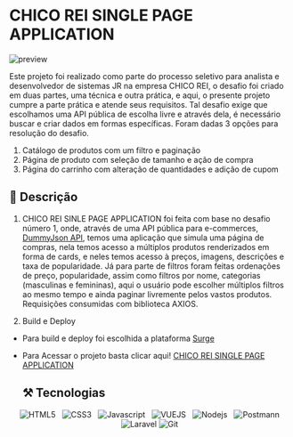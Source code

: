 # CHICO REI SINGLE PAGE APPLICATION

![preview](./readme-pic.png)

Este projeto foi realizado como parte do processo seletivo para analista e desenvolvedor de sistemas JR na empresa CHICO REI, o desafio foi criado em duas partes, uma técnica e outra prática, e aqui, o presente projeto cumpre a parte prática e atende seus requisitos. Tal desafio exige que escolhamos uma API pública de escolha livre e através dela, é necessário buscar e criar dados em formas específicas. Foram dadas 3 opções para resolução do desafio.

1. Catálogo de produtos com um filtro e paginação
2. Página de produto com seleção de tamanho e ação de compra
3. Página do carrinho com alteração de quantidades e adição de cupom

## 📄 Descrição
1. CHICO REI SINLE PAGE APPLICATION foi feita com base no desafio número 1, onde, através de uma API pública para e-commerces, [DummyJson API](https://dummyjson.com/), temos uma aplicação que simula uma página de compras, nela temos acesso a múltiplos produtos renderizados em forma de cards, e neles temos acesso à preços, imagens, descrições e taxa de popularidade. Já para parte de filtros foram feitas ordenações de preço, popularidade, assim como filtros por nome, categorias (masculinas e femininas), aqui o usuário pode escolher múltiplos filtros ao mesmo tempo e ainda paginar livremente pelos vastos produtos. Requisições consumidas com biblioteca AXIOS.

2. Build e Deploy
- Para build e deploy foi escolhida a plataforma [Surge](https://surge.sh/)
- Para Acessar o projeto basta clicar aqui! [CHICO REI SINGLE PAGE APPLICATION](http://chicoreivuellaravel.surge.sh/)


    ## ⚒️ Tecnologias

<div align="center">
 
  ![HTML5](https://img.shields.io/badge/HTML5-E34F26?style=for-the-badge&logo=html5&logoColor=white)
  &nbsp;
  ![CSS3](https://img.shields.io/badge/CSS3-1572B6?style=for-the-badge&logo=css3&logoColor=white)
  &nbsp;
  ![Javascript](https://img.shields.io/badge/JavaScript-F7DF1E?style=for-the-badge&logo=javascript&logoColor=black)
  &nbsp;
  ![VUEJS](https://img.shields.io/badge/VueJs-61DAFB?style=for-the-badge&logo=vue&logoColor=35495E)
  &nbsp;
  ![Nodejs](https://img.shields.io/badge/NodeJs-61DAFB?style=for-the-badge&logo=node&logoColor=35495E)
  &nbsp;
  ![Postmann](https://img.shields.io/badge/Postmann-323330?style=for-the-badge&logo=Postmann&logoColor=F7DF1E)
  ![Laravel](https://img.shields.io/badge/Laravel-important?style=for-the-badge&logo=Laravel&logoColor=F7DF1E)
  ![Git](https://img.shields.io/badge/Git-171515?style=for-the-badge&logo=Git&logoColor=white)
</div>
